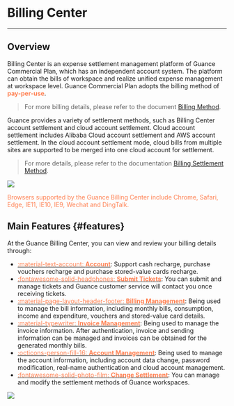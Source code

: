 # Billing Center
---

## Overview

Billing Center is an expense settlement management platform of Guance Commercial Plan, which has an independent account system. The platform can obtain the bills of workspace and realize unified expense management at workspace level. Guance Commercial Plan adopts the billing method of <font color=coral>**pay-per-use**</font>. 

> For more billing details, please refer to the document [Billing Method](../billing-method/index.md).

Guance provides a variety of settlement methods, such as Billing Center account settlement and cloud account settlement. Cloud account settlement includes Alibaba Cloud account settlement and AWS account settlement. In the cloud account settlement mode, cloud bills from multiple sites are supported to be merged into one cloud account for settlement. 

> For more details, please refer to the documentation [Billing Settlement Method](../billing-account/index.md).

![](../img/billing-index-1.png)

<font color=coral>Browsers supported by the Guance Billing Center include Chrome, Safari, Edge, IE11, IE10, IE9, Wechat and DingTalk.</font>

## Main Features {#features}

At the Guance Billing Center, you can view and review your billing details through:


<div class="grid cards" markdown>

- [<font color="coral"> :material-text-account: __Account__</font>](../cost-center/account-wallet/index.md): Support cash recharge, purchase vouchers recharge and purchase stored-value cards recharge.
- [<font color="coral"> :fontawesome-solid-headphones: __Submit Tickets__</font>](../cost-center/support-center.md): You can submit and manage tickets and Guance customer service will contact you once receiving tickets.
- [<font color="coral"> :material-page-layout-header-footer: __Billing Management__</font>](../cost-center/billing-management.md): Being used to manage the bill information, including monthly bills, consumption, income and expenditure, vouchers and stored-value card details.
- [<font color="coral"> :material-typewriter: __Invoice Management__</font>](../cost-center/invoice-management.md): Being used to manage the invoice information. After authentication, invoice and sending information can be managed and invoices can be obtained for the generated monthly bills.      
- [<font color="coral"> :octicons-person-fill-16: __Account Management__</font>](../cost-center/account-management.md): Being used to manage the account information, including account data change, password modification, real-name authentication and cloud account management.
- [<font color="coral"> :fontawesome-solid-photo-film: __Change Settlement__</font>](../billing-account/index.md): You can manage and modify the settlement methods of Guance workspaces.
      
</div>


![](../img/3.billing_cost_1.png)